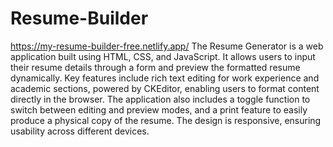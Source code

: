 # Resume-Builder
https://my-resume-builder-free.netlify.app/
The Resume Generator is a web application built using HTML, CSS, and JavaScript. It allows users to input their resume details through a form and preview the formatted resume dynamically. Key features include rich text editing for work experience and academic sections, powered by CKEditor, enabling users to format content directly in the browser. The application also includes a toggle function to switch between editing and preview modes, and a print feature to easily produce a physical copy of the resume. The design is responsive, ensuring usability across different devices.
